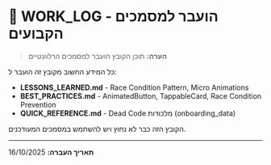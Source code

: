 # 📓 WORK_LOG - הועבר למסמכים הקבועים

> **הערה:** תוכן הקובץ הועבר למסמכים הרלוונטיים

כל המידע החשוב מקובץ זה הועבר ל:
- **LESSONS_LEARNED.md** - Race Condition Pattern, Micro Animations
- **BEST_PRACTICES.md** - AnimatedButton, TappableCard, Race Condition Prevention
- **QUICK_REFERENCE.md** - Dead Code מלכודות (onboarding_data)

הקובץ הזה כבר לא נחוץ ויש להשתמש במסמכים המעודכנים.

---
**תאריך העברה:** 16/10/2025

